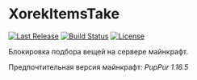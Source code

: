 # XorekItemsTake

<a href="https://github.com/TheSpace-hub/XorekItemsTake/releases"><img src="https://img.shields.io/github/v/release/TheSpace-hub/XorekItemsTake?style=flat-square" alt="Last Release"></a>
<a href="https://github.com/TheSpace-hub/XorekItemsTake/actions"><img src="https://img.shields.io/github/actions/workflow/status/TheSpace-hub/XorekItemsTake/build.yml?style=flat-square&label=Build" alt="Build Status"></a>
<a href="https://github.com/TheSpace-hub/XorekItemsTake?tab=MIT-1-ov-file"><img src="https://img.shields.io/github/license/TheSpace-hub/XorekItemsTake?style=flat-square" alt="License"></a>

Блокировка подбора вещей на сервере майнкрафт.

Предпочтительная версия майнкрафт: _PupPur 1.16.5_

